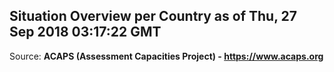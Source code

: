 ## Situation Overview per Country as of Thu, 27 Sep 2018 03:17:22 GMT

Source: **ACAPS (Assessment Capacities Project) - https://www.acaps.org**